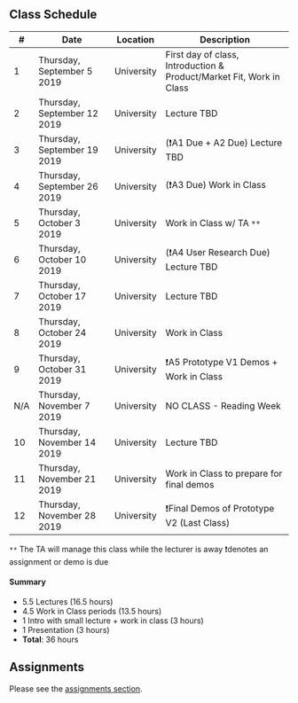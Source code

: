 ## Class Schedule

| # | Date | Location | Description |
| -- | -- | -- | -- |
| 1 | Thursday, September 5 2019 | University | First day of class, Introduction & Product/Market Fit, Work in Class |
| 2 | Thursday, September 12 2019 | University | Lecture TBD |
| 3 | Thursday, September 19 2019 | University | (❗A1 Due + A2 Due) Lecture TBD |
| 4 | Thursday, September 26 2019 | University | (❗A3 Due) Work in Class |
| 5 | Thursday, October 3 2019 | University | Work in Class w/ TA `**` |
| 6 | Thursday, October 10 2019 | University | (❗A4 User Research Due) Lecture TBD |
| 7 | Thursday, October 17 2019 | University | Lecture TBD |
| 8 | Thursday, October 24 2019 | University | Work in Class |
| 9 | Thursday, October 31 2019 | University | ❗A5 Prototype V1 Demos + Work in Class |
| N/A | Thursday, November 7 2019 | University | NO CLASS - Reading Week |
| 10 | Thursday, November 14 2019 | University | Lecture TBD | 
| 11 | Thursday, November 21 2019 | University | Work in Class to prepare for final demos |
| 12 | Thursday, November 28 2019 | University | ❗Final Demos of Prototype V2 (Last Class) |

`**` The TA will manage this class while the lecturer is away
❗denotes an assignment or demo is due

#### Summary

- 5.5 Lectures (16.5 hours)
- 4.5 Work in Class periods (13.5 hours)
- 1 Intro with small lecture + work in class (3 hours)
- 1 Presentation (3 hours)
- **Total**: 36 hours

## Assignments

Please see the [assignments section](./assignments/README.md).
